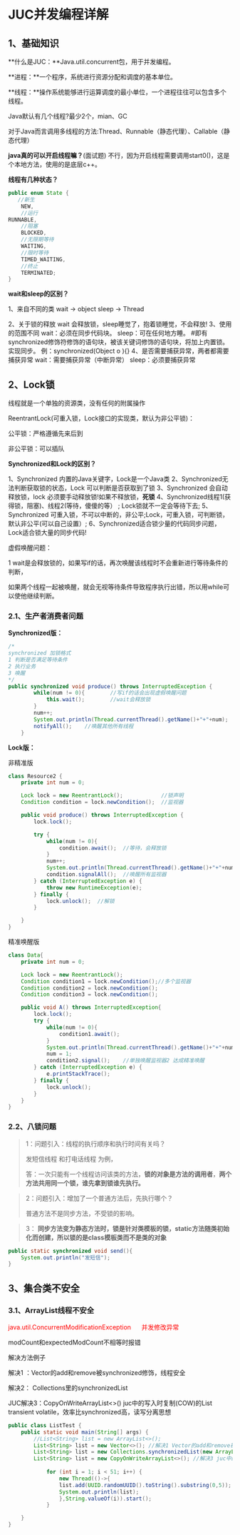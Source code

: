 # JUC并发编程详解

## 1、基础知识

 **什么是JUC：**Java.util.concurrent包，用于并发编程。

**进程：**一个程序，系统进行资源分配和调度的基本单位。

**线程：**操作系统能够进行运算调度的最小单位，一个进程往往可以包含多个线程。

Java默认有几个线程?最少2个，mian、GC

对于Java而言调用多线程的方法:Thread、Runnable（静态代理）、Callable（静态代理）

**java真的可以开启线程嘛？**(面试题)
不行，因为开启线程需要调用start0()，这是个本地方法，使用的是底层c++。

**线程有几种状态？**

```java
public enum State {
   //新生
    NEW,
    //运行
RUNNABLE,
    //阻塞
    BLOCKED,
    //无限期等待
    WAITING,
    //限时等待
    TIMED_WAITING,
    //终止
    TERMINATED;
}
```

**wait和sleep的区别？**

1、来自不同的类
wait    -> object
sleep  -> Thread

2、关于锁的释放
wait 会释放锁，sleep睡觉了，抱着锁睡觉，不会释放!
3、使用的范围不同
wait：必须在同步代码块。
sleep：可在任何地方睡。
#即有synchronized修饰符修饰的语句块，被该关键词修饰的语句块，将加上内置锁。实现同步。
例：synchronized(Object o ){}
4、是否需要捕获异常，两者都需要捕获异常
wait：需要捕获异常（中断异常）
sleep：必须要捕获异常

## 2、Lock锁

线程就是一个单独的资源类，没有任何的附属操作

ReentrantLock(可重入锁，Lock接口的实现类，默认为非公平锁)：

公平锁：严格遵循先来后到

非公平锁：可以插队

**Synchronized和Lock的区别？**

1、Synchronized 内置的Java关键字，Lock是一个Java类
2、Synchronized无法判断获取锁的状态，Lock 可以判断是否获取到了锁
3、Synchronized 会自动释放锁，lock 必须要手动释放锁!如果不释放锁，**死锁**
4、Synchronized线程1(获得锁，阻塞)、线程2(等待，傻傻的等） ; Lock锁就不一定会等待下去;
5、Synchronized 可重入锁，不可以中断的，非公平;Lock，可重入锁，可判断锁，默认非公平(可以自己设置）;
6、Synchronized适合锁少量的代码同步问题，Lock适合锁大量的同步代码!

虚假唤醒问题：

1 wait是会释放锁的，如果写if的话，再次唤醒该线程时不会重新进行等待条件的判断，

如果两个线程一起被唤醒，就会无视等待条件导致程序执行出错，所以用while可以使他继续判断。

### 2.1、生产者消费者问题

**Synchronized版：**

```java
/*
synchronized 加锁格式
1 判断是否满足等待条件
2 执行业务
3 唤醒
*/
public synchronized void produce() throws InterruptedException {
        while(num != 0){        //写if的话会出现虚假唤醒问题
            this.wait();		//wait会释放锁
        }
        num++;
        System.out.println(Thread.currentThread().getName()+"+"+num);
        notifyAll();	//唤醒其他所有线程
    }
```

**Lock版：**

非精准版

```java
class Resource2 {
    private int num = 0;

    Lock lock = new ReentrantLock();			//锁声明
    Condition condition = lock.newCondition();	//监视器

	public void produce() throws InterruptedException {
        lock.lock();

        try {
            while(num != 0){        
                condition.await();	//等待，会释放锁
            }
            num++;
            System.out.println(Thread.currentThread().getName()+"+"+num);
            condition.signalAll();	//唤醒所有监视器
        } catch (InterruptedException e) {
            throw new RuntimeException(e);
        } finally {
            lock.unlock();	//解锁
        }

    }
}
```

精准唤醒版

```java
class Data{
    private int num = 0;

    Lock lock = new ReentrantLock();
    Condition condition1 = lock.newCondition();//多个监视器
    Condition condition2 = lock.newCondition();
    Condition condition3 = lock.newCondition();

    public void A() throws InterruptedException{
        lock.lock();
        try {
            while(num != 0){
                condition1.await();
            }
            System.out.println(Thread.currentThread().getName()+"+"+num);
            num = 1;
            condition2.signal();	//单独唤醒监视器2 达成精准唤醒
        } catch (InterruptedException e) {
            e.printStackTrace();
        } finally {
            lock.unlock();
        }
    }
}
```



### 2.2、八锁问题

>1：问题引入：线程的执行顺序和执行时间有关吗？
>
>发短信线程  和打电话线程 为例，
>
>答：一次只能有一个线程访问该类的方法，**锁的对象是方法的调用者**，**两个方法共用同一个锁，谁先拿到锁谁先执行。**

>2：问题引入：增加了一个普通方法后，先执行哪个？
>
>普通方法不是同步方法，不受锁的影响。

>3： **同步方法变为静态方法时，锁是针对类模板的锁，static方法随类初始化而创建，所以锁的是class模板类而不是类的对象**

```java
public static synchronized void send(){
    System.out.println("发短信");
}
```



## 3、集合类不安全

### 3.1、ArrayList线程不安全

<font color="red">java.util.ConcurrentModificationException      并发修改异常</font>

modCount和expectedModCount不相等时报错

解决方法例子

解决1 ：Vector的add和remove被synchronized修饰，线程安全

解决2： Collections里的synchronizedList

JUC解决3：CopyOnWriteArrayList<>()  juc中的写入时复制(COW)的List    transient volatile，效率比synchronized高，读写分离思想

```java
public class ListTest {
    public static void main(String[] args) {
        //List<String> list = new ArrayList<>();
        List<String> list = new Vector<>();	//解决1 Vector的add和remove被synchronized修饰，线程安全
		List<String> list = new Collections.synchronizedList(new ArrayList<>());	//解决2 Collections里的synchronizedList
        List<String> list = new CopyOnWriteArrayList<>(); //解决3 juc中的写入时复制(COW)的List    transient volatile，效率比synchronized高，读写分离思想
        
            for (int i = 1; i < 51; i++) {
                new Thread(()->{
                list.add(UUID.randomUUID().toString().substring(0,5));
                System.out.println(list);
                },String.valueOf(i)).start();
            }

    }
}

```

